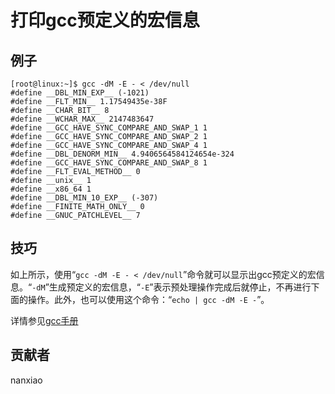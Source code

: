 # 打印gcc预定义的宏信息

## 例子

	[root@linux:~]$ gcc -dM -E - < /dev/null
	#define __DBL_MIN_EXP__ (-1021)
	#define __FLT_MIN__ 1.17549435e-38F
	#define __CHAR_BIT__ 8
	#define __WCHAR_MAX__ 2147483647
	#define __GCC_HAVE_SYNC_COMPARE_AND_SWAP_1 1
	#define __GCC_HAVE_SYNC_COMPARE_AND_SWAP_2 1
	#define __GCC_HAVE_SYNC_COMPARE_AND_SWAP_4 1
	#define __DBL_DENORM_MIN__ 4.9406564584124654e-324
	#define __GCC_HAVE_SYNC_COMPARE_AND_SWAP_8 1
	#define __FLT_EVAL_METHOD__ 0
	#define __unix__ 1
	#define __x86_64 1
	#define __DBL_MIN_10_EXP__ (-307)
	#define __FINITE_MATH_ONLY__ 0
	#define __GNUC_PATCHLEVEL__ 7


## 技巧

如上所示，使用“`gcc -dM -E - < /dev/null`”命令就可以显示出gcc预定义的宏信息。“`-dM`”生成预定义的宏信息，“`-E`”表示预处理操作完成后就停止，不再进行下面的操作。此外，也可以使用这个命令：“`echo | gcc -dM -E -`”。


详情参见[gcc手册](https://gcc.gnu.org/onlinedocs/gcc/Preprocessor-Options.html#index-dM-908)

## 贡献者

nanxiao

